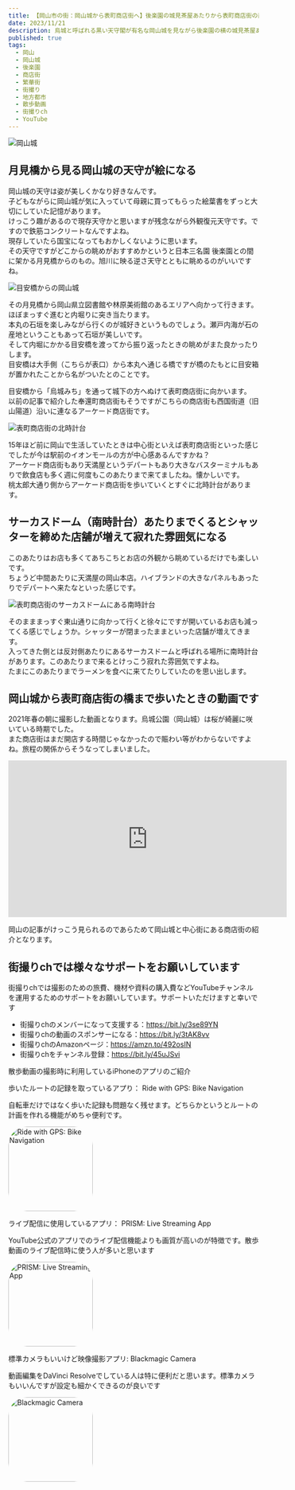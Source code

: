 ```yaml
---
title: 【岡山市の街：岡山城から表町商店街へ】後楽園の城見茶屋あたりから表町商店街の南時計台あたりまで歩く
date: 2023/11/21
description: 烏城と呼ばれる黒い天守閣が有名な岡山城を見ながら後楽園の横の城見茶屋あたりから表町商店街をぬけて南時計台あたりまで歩きました
published: true
tags:
  - 岡山
  - 岡山城
  - 後楽園
  - 商店街
  - 繁華街
  - 街撮り
  - 地方都市
  - 散歩動画
  - 街撮りch
  - YouTube
---
```


![岡山城](/images/2023/11/okayama-001.jpg "岡山城")

## 月見橋から見る岡山城の天守が絵になる

岡山城の天守は姿が美しくかなり好きなんです。  
子どもながらに岡山城が気に入っていて母親に買ってもらった絵葉書をずっと大切にしていた記憶があります。  
けっこう趣があるので現存天守かと思いますが残念ながら外観復元天守です。ですので鉄筋コンクリートなんですよね。  
現存していたら国宝になってもおかしくないように思います。  
その天守ですがどこからの眺めがおすすめかというと日本三名園 後楽園との間に架かる月見橋からのもの。旭川に映る逆さ天守とともに眺めるのがいいですね。

![目安橋からの岡山城](/images/2023/11/okayama-002.jpg "目安橋からの岡山城")

その月見橋から岡山県立図書館や林原美術館のあるエリアへ向かって行きます。ほぼまっすぐ進むと内堀りに突き当たります。  
本丸の石垣を楽しみながら行くのが城好きというものでしょう。瀬戸内海が石の産地ということもあって石垣が美しいです。  
そして内堀にかかる目安橋を渡ってから振り返ったときの眺めがまた良かったりします。  
目安橋は大手側（こちらが表口）から本丸へ通じる橋ですが橋のたもとに目安箱が置かれたことから名がついたとのことです。

<!-- more -->

目安橋から「烏城みち」を通って城下の方へぬけて表町商店街に向かいます。  
以前の記事で紹介した奉還町商店街もそうですがこちらの商店街も西国街道（旧山陽道）沿いに連なるアーケード商店街です。

![表町商店街の北時計台](/images/2023/11/okayama-003.jpg "表町商店街の北時計台")

15年ほど前に岡山で生活していたときは中心街といえば表町商店街といった感じでしたが今は駅前のイオンモールの方が中心感あるんですかね？  
アーケード商店街もあり天満屋というデパートもあり大きなバスターミナルもありで飲食店も多く週に何度もこのあたりまで来てましたね。懐かしいです。  
桃太郎大通り側からアーケード商店街を歩いていくとすぐに北時計台があります。

## サーカスドーム（南時計台）あたりまでくるとシャッターを締めた店舗が増えて寂れた雰囲気になる

このあたりはお店も多くてあちこちとお店の外観から眺めているだけでも楽しいです。  
ちょうど中間あたりに天満屋の岡山本店。ハイブランドの大きなパネルもあったりでデパートへ来たなといった感じです。

![表町商店街のサーカスドームにある南時計台](/images/2023/11/okayama-004.jpg "表町商店街のサーカスドームにある南時計台")

そのまままっすぐ東山通りに向かって行くと徐々にですが開いているお店も減ってくる感じでしょうか。シャッターが閉まったままといった店舗が増えてきます。  
入ってきた側とは反対側あたりにあるサーカスドームと呼ばれる場所に南時計台があります。このあたりまで来るとけっこう寂れた雰囲気ですよね。  
たまにこのあたりまでラーメンを食べに来てたりしていたのを思い出します。

## 岡山城から表町商店街の橋まで歩いたときの動画です

2021年春の朝に撮影した動画となります。烏城公園（岡山城）は桜が綺麗に咲いている時期でした。  
また商店街はまだ開店する時間じゃなかったので賑わい等がわからないですよね。旅程の関係からそうなってしまいました。

<div class="youtube">
<iframe width="560" height="315" src="https://www.youtube.com/embed/yEuzrwSPIIA?si=Et-f8eLmfd69gXgM" title="YouTube video player" frameborder="0" allow="accelerometer; autoplay; clipboard-write; encrypted-media; gyroscope; picture-in-picture; web-share" allowfullscreen></iframe>
</div>

岡山の記事がけっこう見られるのであらためて岡山城と中心街にある商店街の紹介となります。

## 街撮りchでは様々なサポートをお願いしています

街撮りchでは撮影のための旅費、機材や資料の購入費などYouTubeチャンネルを運用するためのサポートをお願いしています。サポートいただけますと幸いです

* 街撮りchのメンバーになって支援する：https://bit.ly/3se89YN
* 街撮りchの動画のスポンサーになる：https://bit.ly/3tAK8vv
* 街撮りchのAmazonページ：https://amzn.to/492osIN
* 街撮りchをチャンネル登録：https://bit.ly/45uJSvi

<div class="app-info">
<p class="h2">散歩動画の撮影時に利用しているiPhoneのアプリのご紹介</p>
</div>
<div class="app-info">
<p class="h3">歩いたルートの記録を取っているアプり： Ride with GPS: Bike Navigation</p>
<p class="text">自転車だけではなく歩いた記録も問題なく残せます。どちらかというとルートの計画を作れる機能がめちゃ便利です。</p>
<a href="https://apps.apple.com/jp/app/ride-with-gps-bike-navigation/id893687399?itscg=30200&amp;itsct=apps_box_appicon" style="width: 170px; height: 170px; border-radius: 22%; overflow: hidden; display: inline-block; vertical-align: middle;"><img src="https://is1-ssl.mzstatic.com/image/thumb/Purple116/v4/0d/ae/8d/0dae8d61-de41-82f9-7db3-e5f556dec237/AppIcon-0-1x_U007emarketing-0-7-0-85-220.png/540x540bb.jpg" alt="Ride with GPS: Bike Navigation" style="width: 170px; height: 170px; border-radius: 22%; overflow: hidden; display: inline-block; vertical-align: middle;"></a>
</div>

<div class="app-info">
<p class="h3">ライブ配信に使用しているアプリ： PRISM: Live Streaming App</p>
<p class="text">YouTube公式のアプリでのライブ配信機能よりも画質が高いのが特徴です。散歩動画のライブ配信時に使う人が多いと思います</p>
<a href="https://apps.apple.com/jp/app/prism-live-streaming-app/id1319056339?itscg=30200&amp;itsct=apps_box_appicon" style="width: 170px; height: 170px; border-radius: 22%; overflow: hidden; display: inline-block; vertical-align: middle;"><img src="https://is1-ssl.mzstatic.com/image/thumb/Purple116/v4/c0/4c/5c/c04c5cc5-bf2d-2f2a-d1db-e92e43a3c43a/AppIcon-1x_U007emarketing-0-7-0-85-220.png/540x540bb.jpg" alt="PRISM: Live Streaming App" style="width: 170px; height: 170px; border-radius: 22%; overflow: hidden; display: inline-block; vertical-align: middle;"></a>
</div>

<div class="app-info">
<p class="h3">標準カメラもいいけど映像撮影アプリ: Blackmagic Camera</p>
<p class="text">動画編集をDaVinci Resolveでしている人は特に便利だと思います。標準カメラもいいんですが設定も細かくできるのが良いです</p>
<a href="https://apps.apple.com/jp/app/blackmagic-camera/id6449580241?itscg=30200&amp;itsct=apps_box_appicon" style="width: 170px; height: 170px; border-radius: 22%; overflow: hidden; display: inline-block; vertical-align: middle;"><img src="https://is1-ssl.mzstatic.com/image/thumb/Purple116/v4/08/50/8c/08508c82-9c60-0e8e-8511-765d6e2b5898/AppIcon-1x_U007emarketing-0-8-0-85-220.png/540x540bb.jpg" alt="Blackmagic Camera" style="width: 170px; height: 170px; border-radius: 22%; overflow: hidden; display: inline-block; vertical-align: middle;"></a>
</div>